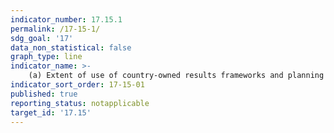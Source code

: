 ```yaml
---
indicator_number: 17.15.1
permalink: /17-15-1/
sdg_goal: '17'
data_non_statistical: false
graph_type: line
indicator_name: >-
    (a) Extent of use of country-owned results frameworks and planning tools by providers of development cooperation
indicator_sort_order: 17-15-01
published: true
reporting_status: notapplicable
target_id: '17.15'
---
```

